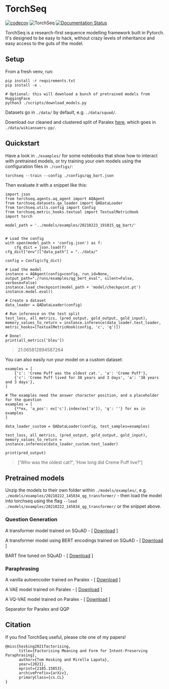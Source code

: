 # TorchSeq

[![codecov](https://codecov.io/gh/tomhosking/torchseq/branch/main/graph/badge.svg?token=GK9W2LMJDU)](https://codecov.io/gh/tomhosking/torchseq)  ![TorchSeq](https://github.com/tomhosking/torchseq/workflows/TorchSeq/badge.svg) [![Documentation Status](https://readthedocs.org/projects/torchseq/badge/?version=latest)](https://torchseq.readthedocs.io/en/latest/?badge=latest)


TorchSeq is a research-first sequence modelling framework built in Pytorch. It's designed to be easy to hack, without crazy levels of inheritance and easy access to the guts of the model.

## Setup

From a fresh venv, run:

```
pip install -r requirements.txt
pip install -e .
```

```
# Optional: this will download a bunch of pretrained models from HuggingFace
python3 ./scripts/download_models.py
```

Datasets go in `./data/` by default, e.g. `./data/squad/`.

Download our cleaned and clustered split of Paralex [here](http://tomho.sk/models/torchseq/paralex.zip), which goes in `./data/wikianswers-pp/`.


## Quickstart

Have a look in `./examples/` for some notebooks that show how to interact with pretrained models, or try training your own models using the configuration files in `./configs/`:

```
torchseq --train --config ./configs/qg_bart.json
```

Then evaluate it with a snippet like this:

```
import json
from torchseq.agents.aq_agent import AQAgent
from torchseq.datasets.qa_loader import QADataLoader
from torchseq.utils.config import Config
from torchseq.metric_hooks.textual import TextualMetricHook
import torch

model_path = '../models/examples/20210223_191015_qg_bart/'


# Load the config
with open(model_path + 'config.json') as f:
    cfg_dict = json.load(f)
cfg_dict["env"]["data_path"] = "../data/"

config = Config(cfg_dict)

# Load the model
instance = AQAgent(config=config, run_id=None, output_path="./runs/examples/qg_bert_eval", silent=False, verbose=False)
instance.load_checkpoint(model_path + 'model/checkpoint.pt')
instance.model.eval()

# Create a dataset
data_loader = QADataLoader(config)

# Run inference on the test split
test_loss, all_metrics, (pred_output, gold_output, gold_input), memory_values_to_return = instance.inference(data_loader.test_loader, metric_hooks=[TextualMetricHook(config, 'c', 'q')])

# Done!
print(all_metrics['bleu'])
```
> 21.065812894587264



You can also easily run your model on a custom dataset:

```
examples = [
    {'c': 'Creme Puff was the oldest cat.', 'a': 'Creme Puff'},
    {'c': 'Creme Puff lived for 38 years and 3 days', 'a': '38 years and 3 days'},
]

# The examples need the answer character position, and a placeholder for the question
examples = [
    {**ex, 'a_pos': ex['c'].index(ex['a']), 'q': ''} for ex in examples
]
    
data_loader_custom = QADataLoader(config, test_samples=examples)

test_loss, all_metrics, (pred_output, gold_output, gold_input), memory_values_to_return = instance.inference(data_loader_custom.test_loader)

print(pred_output)
```
> ['Who was the oldest cat?', 'How long did Creme Puff live?']


## Pretrained models

Unzip the models to their own folder within `./models/examples/`, e.g. `./models/examples/20210222_145034_qg_transformer/` - then load the model into torchseq using the flag `--load ./models/examples/20210222_145034_qg_transformer/` or the snippet above.

### Question Generation

A transformer model trained on SQuAD - \[ [Download](http://tomho.sk/models/torchseq/qg_transformer.zip) \]

A transformer model using BERT encodings trained on SQuAD - \[ [Download](http://tomho.sk/models/torchseq/qg_bert.zip) \]

BART fine tuned on SQuAD - \[ [Download](http://tomho.sk/models/torchseq/qg_bart.zip) \]

### Paraphrasing

A vanilla autoencoder trained on Paralex - \[ [Download](http://tomho.sk/models/torchseq/paraphrasing_ae.zip) \]

A VAE model trained on Paralex - \[ [Download](http://tomho.sk/models/torchseq/paraphrasing_vae.zip) \]

A VQ-VAE model trained on Paralex - \[ [Download](http://tomho.sk/models/torchseq/paraphrasing_vqvae.zip) \]

Separator for Paralex and QQP


## Citation

If you find TorchSeq useful, please cite one of my papers!

```
@misc{hosking2021factorising,
      title={Factorising Meaning and Form for Intent-Preserving Paraphrasing}, 
      author={Tom Hosking and Mirella Lapata},
      year={2021},
      eprint={2105.15053},
      archivePrefix={arXiv},
      primaryClass={cs.CL}
}
```